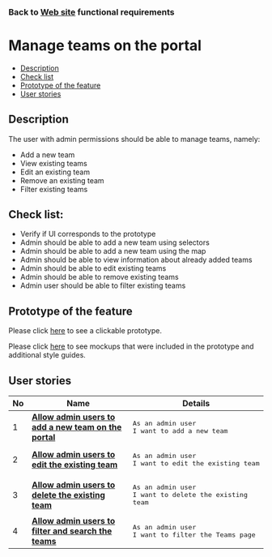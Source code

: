 ### Back to [Web site](../../#web-site) functional requirements

# Manage teams on the portal

- [Description](#description)
- [Check list](#check-list)
- [Prototype of the feature](#prototype-of-the-feature)
- [User stories](#user-stories)

## Description

The user with admin permissions should be able to manage teams, namely:
  - Add a new team
  - View existing teams
  - Edit an existing team
  - Remove an existing team
  - Filter existing teams

## Check list:

  - Verify if UI corresponds to the prototype
  - Admin should be able to add a new team using selectors
  - Admin should be able to add a new team using the map
  - Admin should be able to view information about already added teams
  - Admin should be able to edit existing teams
  - Admin should be able to remove existing teams
  - Admin user should be able to filter existing teams

## Prototype of the feature

Please click [here](https://www.figma.com/proto/HB6RaAViOl1Iw5qCsEb2gj/Manage-teams?node-id=0%3A1075&viewport=-627%2C353%2C0.028726190328598022&scaling=scale-down) to see a clickable prototype.

Please click [here](https://www.figma.com/file/HB6RaAViOl1Iw5qCsEb2gj/Manage-teams?node-id=0%3A1073) to see mockups that were included in the prototype and additional style guides.

## User stories

No           |      Name     |   Details
------------ | ------------- | -------------
1 |[**Allow admin users to add a new team on the portal**](/products/sports_hub_portal/web_application_features/manage_the_teams/user_stories/add_new_team)|<pre>As an admin user<br>I want to add a new team</pre>
2 |[**Allow admin users to edit the existing team**](/products/sports_hub_portal/web_application_features/manage_the_teams/user_stories/edit_existing_team)|<pre>As an admin user<br>I want to edit the existing team</pre>
3 |[**Allow admin users to delete the existing team**](/products/sports_hub_portal/web_application_features/manage_the_teams/user_stories/delete_team)|<pre>As an admin user<br>I want to delete the existing team</pre>
4 |[**Allow admin users to filter and search the teams**](/products/sports_hub_portal/web_application_features/manage_the_teams/user_stories/filter_teams)|<pre>As an admin user<br>I want to filter the Teams page</pre>
